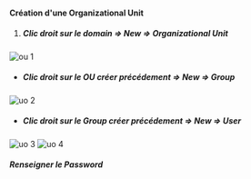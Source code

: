 #### Création d'une Organizational Unit
1) ##### Clic droit sur le domain => New => Organizational Unit
![ou 1](https://github.com/user-attachments/assets/33a1b7d8-3b6e-434b-ae66-3225c26e693e)
- ##### Clic droit sur le OU créer précédement => New => Group
![uo 2](https://github.com/user-attachments/assets/cd62452c-d86d-46c4-ac85-f827ba661d3a)
- ##### Clic droit sur le Group créer précédement => New => User
![uo 3](https://github.com/user-attachments/assets/2b00baf9-f677-40c0-86f1-3d4f82160277)
![uo 4](https://github.com/user-attachments/assets/911c5a72-45a2-4ea0-88b7-e33aaead84a9)
##### Renseigner le Password
